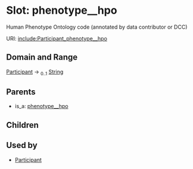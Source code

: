 
# Slot: phenotype__hpo


Human Phenotype Ontology code (annotated by data contributor or DCC)

URI: [include:Participant_phenotype__hpo](https://w3id.org/include/Participant_phenotype__hpo)


## Domain and Range

[Participant](Participant.md) &#8594;  <sub>0..1</sub> [String](types/String.md)

## Parents

 *  is_a: [phenotype__hpo](phenotype__hpo.md)

## Children


## Used by

 * [Participant](Participant.md)
